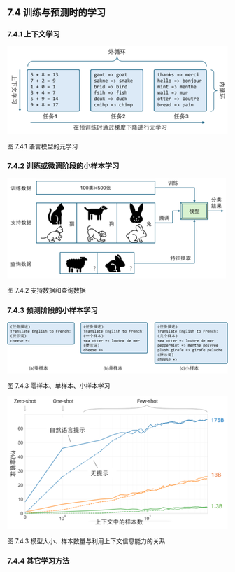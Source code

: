 
## 7.4 训练与预测时的学习


### 7.4.1 上下文学习


<img src="./img/in_context_learning.png" width=580>

图 7.4.1 语言模型的元学习



### 7.4.2 训练或微调阶段的小样本学习


<img src="./img/few_shot.png" width=500 />

图 7.4.2 支持数据和查询数据

### 7.4.3 预测阶段的小样本学习

<img src="./img/zero_one_few_shot.png" width=800 />

图 7.4.3 零样本、单样本、小样本学习

<img src="./img/result.png" width=520>

图 7.4.3 模型大小、样本数量与利用上下文信息能力的关系

### 7.4.4 其它学习方法

